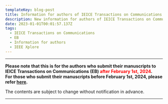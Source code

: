 ```yaml
---
templateKey: blog-post
title: Information for authors of IEICE Transactions on Communications (EB)
description: New information for authors of IEICE Transactions on Communications (EB), effective from February 1st, 2024.
date: 2023-01-01T00:01:57.137Z
tags:
  - IEICE Transactions on Communications
  - EB
  - Information for authors
  - IEEE Xplore
---
```


---

**Please note that this is for the authors who submit their manuscripts to IEICE Transactions on Communications (EB) <span style="color: red; ">after February 1st, 2024</span>.<br />
For those who submit their manuscripts before February 1st, 2024, please refer [here](https://www.ieice.org/eng/shiori/mokuji_cs.html).</span>**

The contents are subject to change without notification in advance.

---
